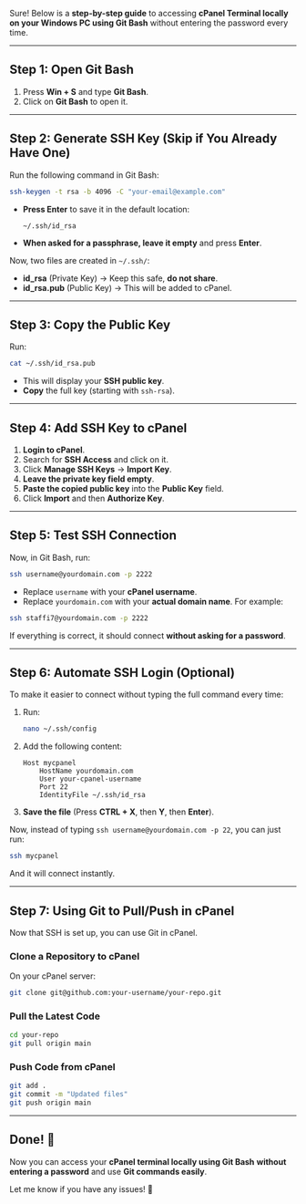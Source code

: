 Sure! Below is a **step-by-step guide** to accessing **cPanel Terminal locally on your Windows PC using Git Bash** without entering the password every time.  

---

## **Step 1: Open Git Bash**
1. Press **Win + S** and type **Git Bash**.
2. Click on **Git Bash** to open it.

---

## **Step 2: Generate SSH Key (Skip if You Already Have One)**
Run the following command in Git Bash:
```bash
ssh-keygen -t rsa -b 4096 -C "your-email@example.com"
```
- **Press Enter** to save it in the default location:  
  ```
  ~/.ssh/id_rsa
  ```
- **When asked for a passphrase, leave it empty** and press **Enter**.

Now, two files are created in `~/.ssh/`:
- **id_rsa** (Private Key) → Keep this safe, **do not share**.
- **id_rsa.pub** (Public Key) → This will be added to cPanel.

---

## **Step 3: Copy the Public Key**
Run:
```bash
cat ~/.ssh/id_rsa.pub
```
- This will display your **SSH public key**.
- **Copy** the full key (starting with `ssh-rsa`).

---

## **Step 4: Add SSH Key to cPanel**
1. **Login to cPanel**.
2. Search for **SSH Access** and click on it.
3. Click **Manage SSH Keys** → **Import Key**.
4. **Leave the private key field empty**.
5. **Paste the copied public key** into the **Public Key** field.
6. Click **Import** and then **Authorize Key**.

---

## **Step 5: Test SSH Connection**
Now, in Git Bash, run:
```bash
ssh username@yourdomain.com -p 2222
```
- Replace `username` with your **cPanel username**.
- Replace `yourdomain.com` with your **actual domain name**.
For example:
```bash
ssh staffi7@yourdomain.com -p 2222
```

If everything is correct, it should connect **without asking for a password**.

---

## **Step 6: Automate SSH Login (Optional)**
To make it easier to connect without typing the full command every time:

1. Run:
   ```bash
   nano ~/.ssh/config
   ```
2. Add the following content:
   ```
   Host mycpanel
       HostName yourdomain.com
       User your-cpanel-username
       Port 22
       IdentityFile ~/.ssh/id_rsa
   ```
3. **Save the file** (Press **CTRL + X**, then **Y**, then **Enter**).

Now, instead of typing `ssh username@yourdomain.com -p 22`, you can just run:
```bash
ssh mycpanel
```
And it will connect instantly.

---

## **Step 7: Using Git to Pull/Push in cPanel**
Now that SSH is set up, you can use Git in cPanel.

### **Clone a Repository to cPanel**
On your cPanel server:
```bash
git clone git@github.com:your-username/your-repo.git
```

### **Pull the Latest Code**
```bash
cd your-repo
git pull origin main
```

### **Push Code from cPanel**
```bash
git add .
git commit -m "Updated files"
git push origin main
```

---

## **Done! 🎉**
Now you can access your **cPanel terminal locally using Git Bash** **without entering a password** and use **Git commands easily**.

Let me know if you have any issues! 🚀
